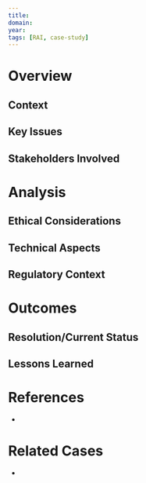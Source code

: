 ```yaml
---
title: 
domain: 
year: 
tags: [RAI, case-study]
---
```


# Overview
## Context

## Key Issues

## Stakeholders Involved

# Analysis
## Ethical Considerations

## Technical Aspects

## Regulatory Context

# Outcomes
## Resolution/Current Status

## Lessons Learned

# References
- 

# Related Cases
-